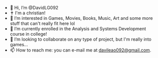 - 👋 Hi, I’m @DavidLG092
- ✝️ I'm a christian!
- 👀 I’m interested in Games, Movies, Books, Music, Art and some more stuff that can't really fit here lol
- 🌱 I’m currently enrolled in the Analysis and Systems Development course in college!
- 💞️ I’m looking to collaborate on any type of project, but I'm really into games...
- 📫 How to reach me: you can e-mail me at davileao092@gmail.com.

<!---
DavidLG092/DavidLG092 is a ✨ special ✨ repository because its `README.md` (this file) appears on your GitHub profile.
You can click the Preview link to take a look at your changes.
--->
